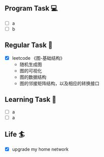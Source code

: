 

## Program Task  💻
- [ ] a
- [ ] b

## Regular Task  🤡
- [x] leetcode 《图-基础结构》
	- 随机生成图
	- 图的可视化
	- 图的数据结构
	- 图的邻接矩阵结构，以及相应的转换接口

## Learning Task 🎯
- [ ] a
- [ ] a

## Life 🏄
- [x] upgrade my home network